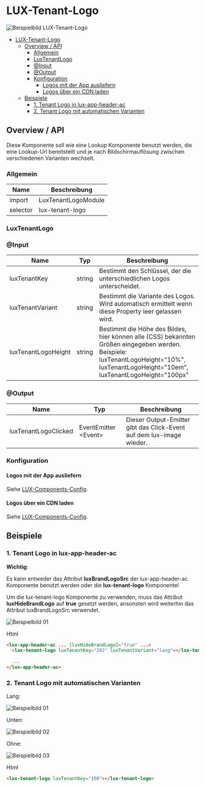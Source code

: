 # LUX-Tenant-Logo

![Beispielbild LUX-Tenant-Logo](https://raw.githubusercontent.com/wiki/IHK-GfI/lux-components/Versions/v16/lux‐tenant‐logo-v16-img.png)

- [LUX-Tenant-Logo](#lux-tenant-logo)
  - [Overview / API](#overview--api)
    - [Allgemein](#allgemein)
    - [LuxTenantLogo](#luxtenantlogo)
    - [@Input](#input)
    - [@Output](#output)
    - [Konfiguration](#konfiguration)
      - [Logos mit der App ausliefern](#logos-mit-der-app-ausliefern)
      - [Logos über ein CDN laden](#logos-über-ein-cdn-laden)
  - [Beispiele](#beispiele)
    - [1. Tenant Logo in lux-app-header-ac](#1-tenant-logo-in-lux-app-header-ac)
    - [2. Tenant Logo mit automatischen Varianten](#2-tenant-logo-mit-automatischen-varianten)

## Overview / API

Diese Komponente soll wie eine Lookup Komponente benutzt werden, die eine Lookup-Url bereitstellt und je nach Bildschirmauflösung zwischen verschiedenen Varianten wechselt.

### Allgemein

| Name     | Beschreibung        |
| -------- | ------------------- |
| import   | LuxTenantLogoModule |
| selector | lux-tenant-logo     |

### LuxTenantLogo

### @Input

| Name                | Typ    | Beschreibung                                                                                                                                                                           |
| ------------------- | ------ | -------------------------------------------------------------------------------------------------------------------------------------------------------------------------------------- |
| luxTenantKey        | string | Bestimmt den Schlüssel, der die unterschiedlichen Logos unterscheidet.                                                                                                                 |
| luxTenantVariant    | string | Bestimmt die Variante des Logos. Wird automatisch ermittelt wenn diese Property leer gelassen wird.                                                                                    |
| luxTenantLogoHeight | string | Bestimmt die Höhe des Bildes, hier können alle (CSS) bekannten Größen eingegeben werden. Beispiele: luxTenantLogoHeight="10%", luxTenantLogoHeight="10em", luxTenantLogoHeight="100px" |

### @Output

| Name                 | Typ                   | Beschreibung                                                         |
| -------------------- | --------------------- | -------------------------------------------------------------------- |
| luxTenantLogoClicked | EventEmitter \<Event> | Dieser Output-Emitter gibt das Click-Event auf dem lux-image wieder. |

### Konfiguration

#### Logos mit der App ausliefern

Siehe [LUX-Components-Config](config-v16#logos-mit-der-app-ausliefern).

#### Logos über ein CDN laden

Siehe [LUX-Components-Config](config-v16#logos-über-ein-cdn-laden).

## Beispiele

### 1. Tenant Logo in lux-app-header-ac

**Wichtig**:

Es kann entweder das Attribut **luxBrandLogoSrc** der lux-app-header-ac Komponente benutzt werden oder die **lux-tenant-logo** Komponente!

Um die lux-tenant-logo Komponente zu verwenden, muss das Attribut **luxHideBrandLogo** auf **true** gesetzt werden, ansonsten wird weiterhin das Attribut luxBrandLogoSrc verwendet.

![Beispielbild 01](https://raw.githubusercontent.com/wiki/IHK-GfI/lux-components/Versions/v16/lux‐tenant‐logo-v16-img-01.png)

Html

```html
<lux-app-header-ac ... [luxHideBrandLogo]="true" ...>
  <lux-tenant-logo luxTenantKey="202" luxTenantVariant="lang"></lux-tenant-logo>

  ...
</lux-app-header-ac>
```

### 2. Tenant Logo mit automatischen Varianten

Lang:

![Beispielbild 01](https://raw.githubusercontent.com/wiki/IHK-GfI/lux-components/Versions/v16/lux‐tenant‐logo-v16-img-01.png)

Unten:

![Beispielbild 02](https://raw.githubusercontent.com/wiki/IHK-GfI/lux-components/Versions/v16/lux‐tenant‐logo-v16-img-02.png)

Ohne:

![Beispielbild 03](https://raw.githubusercontent.com/wiki/IHK-GfI/lux-components/Versions/v16/lux‐tenant‐logo-v16-img-03.png)

Html

```html
<lux-tenant-logo luxTenantKey="100"></lux-tenant-logo>
```
